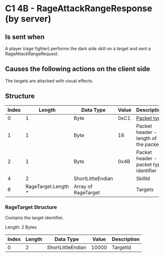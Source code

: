 # C1 4B - RageAttackRangeResponse (by server)

## Is sent when

A player (rage fighter) performs the dark side skill on a target and sent a RageAttackRangeRequest.

## Causes the following actions on the client side

The targets are attacked with visual effects.

## Structure

| Index | Length | Data Type | Value | Description |
|-------|--------|-----------|-------|-------------|
| 0 | 1 |   Byte   | 0xC1  | [Packet type](PacketTypes.md) |
| 1 | 1 |    Byte   |   16   | Packet header - length of the packet |
| 2 | 1 |    Byte   | 0x4B  | Packet header - packet type identifier |
| 4 | 2 | ShortLittleEndian |  | SkillId |
| 6 | RageTarget.Length *  | Array of RageTarget |  | Targets |

### RageTarget Structure

Contains the target identifier.

Length: 2 Bytes

| Index | Length | Data Type | Value | Description |
|-------|--------|-----------|-------|-------------|
| 0 | 2 | ShortLittleEndian | 10000 | TargetId |